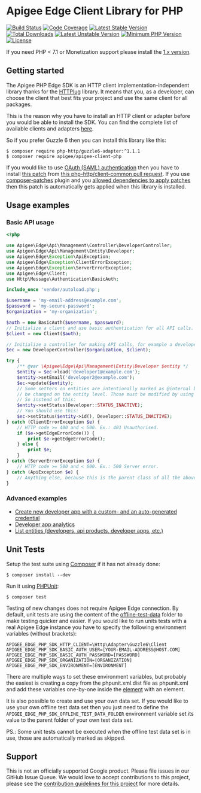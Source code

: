 # Apigee Edge Client Library for PHP

[![Build Status](https://travis-ci.org/apigee/apigee-client-php.svg?branch=2.x-dev)](https://travis-ci.org/apigee/apigee-client-php)
[![Code Coverage](https://codecov.io/gh/apigee/apigee-client-php/branch/2.x-dev/graph/badge.svg)](https://codecov.io/gh/apigee/apigee-client-php/branch/2.x-dev)
[![Latest Stable Version](https://poser.pugx.org/apigee/apigee-client-php/v/stable)](https://packagist.org/packages/apigee/apigee-client-php)
[![Total Downloads](https://poser.pugx.org/apigee/apigee-client-php/downloads)](https://packagist.org/packages/apigee/apigee-client-php)
[![Latest Unstable Version](https://img.shields.io/badge/unstable-2.x--dev-orange.svg?style=flat-square)](https://packagist.org/packages/apigee/apigee-client-php)
[![Minimum PHP Version](https://img.shields.io/badge/PHP-%3E%3D%207.1-8892BF.svg?style=flat-square)](https://php.net/)
[![License](https://poser.pugx.org/apigee/apigee-client-php/license)](https://packagist.org/packages/apigee/apigee-client-php)

If you need PHP < 7.1 or Monetization support please install the [1.x version](https://github.com/apigee/edge-php-sdk).

## Getting started

The Apigee PHP Edge SDK is an HTTP client implementation-independent library thanks for the [HTTPlug](http://docs.php-http.org/en/latest/)
library. It means that you, as a developer, can choose the client that best fits your project and use the same
client for all packages.

This is the reason why you have to install an HTTP client or adapter before you would be able to install the SDK. You
can find the complete list of available clients and adapters [here](http://docs.php-http.org/en/latest/clients.html).

So if you prefer Guzzle 6 then you can install this library like this:

```
$ composer require php-http/guzzle6-adapter:^1.1.1
$ composer require apigee/apigee-client-php
```

If you would like to use [OAuth (SAML) authentication](https://docs.apigee.com/api-platform/system-administration/using-oauth2-security-apigee-edge-management-api#usingtheapitogettokens-postrefreshanaccesstoken)
then you have to install [this patch](https://patch-diff.githubusercontent.com/raw/php-http/client-common/pull/103.diff)
from [this php-http/client-common pull request](https://github.com/php-http/client-common/pull/103). If you use
[composer-patches](https://github.com/cweagans/composer-patches) plugin and you [allowed dependencies to apply patches](https://github.com/cweagans/composer-patches#allowing-patches-to-be-applied-from-dependencies)
then this patch is automatically gets applied when this library is installed. 

## Usage examples

### Basic API usage


```php
<?php

use Apigee\Edge\Api\Management\Controller\DeveloperController;
use Apigee\Edge\Api\Management\Entity\Developer;
use Apigee\Edge\Exception\ApiException;
use Apigee\Edge\Exception\ClientErrorException;
use Apigee\Edge\Exception\ServerErrorException;
use Apigee\Edge\Client;
use Http\Message\Authentication\BasicAuth;

include_once 'vendor/autoload.php';

$username = 'my-email-address@example.com';
$password = 'my-secure-password';
$organization = 'my-organization';

$auth = new BasicAuth($username, $password);
// Initialize a client and use basic authentication for all API calls.
$client = new Client($auth);

// Initialize a controller for making API calls, for example a developer controller to working with developer entities.
$ec = new DeveloperController($organization, $client);

try {
    /** @var \Apigee\Edge\Api\Management\Entity\Developer $entity */
    $entity = $ec->load('developer1@example.com');
    $entity->setEmail('developer2@example.com');
    $ec->update($entity);
    // Some setters on entities are intentionally marked as @internal because the underlying entity properties can not
    // be changed on the entity level. Those must be modified by using dedicated API calls.
    // So instead of this:
    $entity->setStatus(Developer::STATUS_INACTIVE);
    // You should use this:
    $ec->setStatus($entity->id(), Developer::STATUS_INACTIVE);
} catch (ClientErrorException $e) {
    // HTTP code >= 400 and < 500. Ex.: 401 Unauthorised.
    if ($e->getEdgeErrorCode()) {
        print $e->getEdgeErrorCode();
    } else {
        print $e;
    }
} catch (ServerErrorException $e) {
    // HTTP code >= 500 and < 600. Ex.: 500 Server error.
} catch (ApiException $e) {
    // Anything else, because this is the parent class of all the above.
}

```

### Advanced examples

* [Create new developer app with a custom- and an auto-generated credential](examples/create_new_app_with_credential.php)
* [Developer app analytics](examples/developer_app_analytics.php)
* [List entities (developers, api products, developer apps, etc.)](examples/list_multiple_entities.php)

## Unit Tests

Setup the test suite using [Composer](http://getcomposer.org/) if it has not already done:

```
$ composer install --dev
```

Run it using [PHPUnit](http://phpunit.de/):

```
$ composer test
```

Testing of new changes does not require Apigee Edge connection. By default, unit tests are using the content of the
[offline-test-data](tests/offline-test-data) folder to make testing quicker and easier. If you would like to run units
tests with a real Apigee Edge instance you have to specify the following environment variables (without brackets):

```shell
APIGEE_EDGE_PHP_SDK_HTTP_CLIENT=\Http\Adapter\Guzzle6\Client
APIGEE_EDGE_PHP_SDK_BASIC_AUTH_USER=[YOUR-EMAIL-ADDRESS@HOST.COM]
APIGEE_EDGE_PHP_SDK_BASIC_AUTH_PASSWORD=[PASSWORD]
APIGEE_EDGE_PHP_SDK_ORGANIZATION=[ORGANIZATION]
APIGEE_EDGE_PHP_SDK_ENVIRONMENT=[ENVIRONMENT]
```

There are multiple ways to set these environment variables, but probably the easiest is creating a copy from the
phpunit.xml.dist file as phpunit.xml and add these variables one-by-one inside the [<php> element](https://phpunit.de/manual/current/en/appendixes.configuration.html#appendixes.configuration.php-ini-constants-variables)
with an <env> element.

It is also possible to create and use your own data set. If you would like to use your own offline test data set then
you just need to define the `APIGEE_EDGE_PHP_SDK_OFFLINE_TEST_DATA_FOLDER` environment variable set its value to the parent
folder of your own test data set.

PS.: Some unit tests cannot be executed when the offline test data set is in use, those are automatically marked as
skipped.

## Support

This is not an officially supported Google product. Please file issues in our GitHub Issue Queue. We would love to 
accept contributions to this project, please see the [contribution guidelines for this project](CONTRIBUTING.md) for 
more details.
